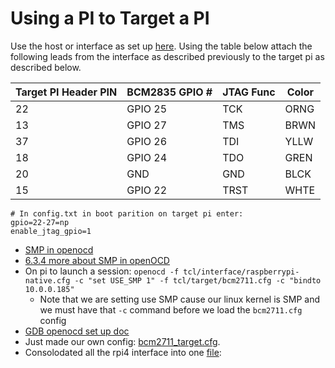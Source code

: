 # Using a PI to Target a PI

Use the host or interface as set up [here](./Init_PI_JTAG_Test.md). Using the table below attach the following leads from the interface as described previously to the target pi as described below.

| Target PI Header PIN | BCM2835 GPIO # | JTAG Func | Color |
| --- | --- | --- | --- |
| 22 | GPIO 25 |  TCK | ORNG |
| 13 | GPIO 27 |  TMS | BRWN |
| 37 | GPIO 26 |  TDI | YLLW |
| 18 | GPIO 24 |  TDO | GREN |
| 20 |   GND   |  GND | BLCK |
| 15 | GPIO 22 | TRST | WHTE |

```
# In config.txt in boot parition on target pi enter:
gpio=22-27=np
enable_jtag_gpio=1
```

* [SMP in openocd](https://openocd.org/doc/html/GDB-and-OpenOCD.html#usingopenocdsmpwithgdb)
* [6.3.4 more about SMP in openOCD](https://openocd.org/doc/html/Config-File-Guidelines.html)
* On pi to launch a session: `openocd -f tcl/interface/raspberrypi-native.cfg -c "set USE_SMP 1" -f tcl/target/bcm2711.cfg -c "bindto 10.0.0.185"`
    * Note that we are setting use SMP cause our linux kernel is SMP and we must have that `-c` command before we load the `bcm2711.cfg` config
* [GDB openocd set up doc](https://openocd.org/doc/html/Server-Configuration.html)
* Just made our own config: [bcm2711_target.cfg](./openocd_config/bcm2711_target.cfg).
* Consolodated all the rpi4 interface into one [file](./openocd_config/rpi4_interface.cfg):